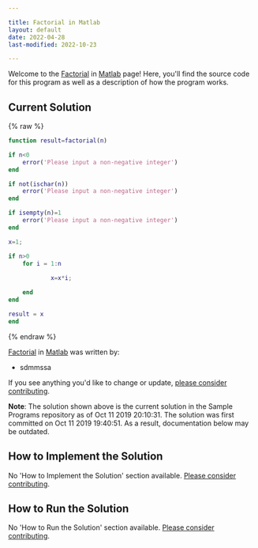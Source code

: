 ```yaml
---

title: Factorial in Matlab
layout: default
date: 2022-04-28
last-modified: 2022-10-23

---
```


Welcome to the [Factorial](https://sampleprograms.io/projects/factorial) in [Matlab](https://sampleprograms.io/languages/matlab) page! Here, you'll find the source code for this program as well as a description of how the program works.

## Current Solution

{% raw %}

```matlab
function result=factorial(n)

if n<0
	error('Please input a non-negative integer')
end

if not(ischar(n))
	error('Please input a non-negative integer')
end

if isempty(n)=1
	error('Please input a non-negative integer')
end

x=1;

if n>0
	for i = 1:n
  
     		x=x*i;

	end
end

result = x
end
```

{% endraw %}

[Factorial](https://sampleprograms.io/projects/factorial) in [Matlab](https://sampleprograms.io/languages/matlab) was written by:

- sdmmssa

If you see anything you'd like to change or update, [please consider contributing](https://github.com/TheRenegadeCoder/sample-programs).

**Note**: The solution shown above is the current solution in the Sample Programs repository as of Oct 11 2019 20:10:31. The solution was first committed on Oct 11 2019 19:40:51. As a result, documentation below may be outdated.

## How to Implement the Solution

No 'How to Implement the Solution' section available. [Please consider contributing](https://github.com/TheRenegadeCoder/sample-programs-website).

## How to Run the Solution

No 'How to Run the Solution' section available. [Please consider contributing](https://github.com/TheRenegadeCoder/sample-programs-website).